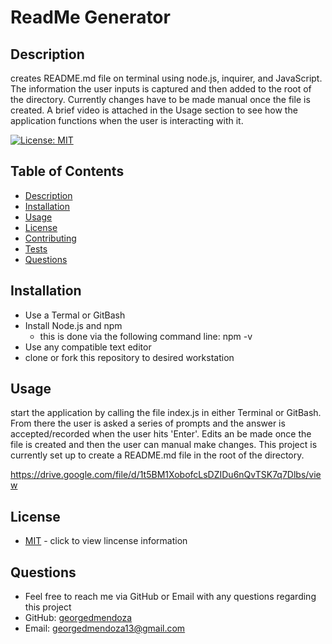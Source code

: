 # ReadMe Generator   
  ## Description 
  creates README.md file on terminal using node.js, inquirer, and JavaScript. The information the user inputs is captured and then added to the root of the directory. Currently changes have to be made manual once the file is created. A brief video is attached in the Usage section to see how the application functions when the user is interacting with it.


  [![License: MIT](https://img.shields.io/badge/License-MIT-yellow.svg)](https://opensource.org/licenses/MIT)
  ## Table of Contents
  - [Description](#description)
  - [Installation](#installation)
  - [Usage](#usage)
  - [License](#license)
  - [Contributing](#contributing)
  - [Tests](#tests)
  - [Questions](#questions)

  ## Installation 
  - Use a Termal or GitBash
  - Install Node.js and npm
    - this is done via the following command line: npm -v
  - Use any compatible text editor
  - clone or fork this repository to desired workstation

  ## Usage
  start the application by calling the file index.js in either Terminal or GitBash. From there the user is asked a series of prompts and the answer is accepted/recorded when the user hits 'Enter'. Edits an be made once the file is created and then the user can manual make changes. This project is currently set up to create a README.md file in the root of the directory.

  https://drive.google.com/file/d/1t5BM1XobofcLsDZIDu6nQvTSK7q7Dlbs/view


  ## License
  - [MIT](https://opensource.org/licenses/MIT) - click to view lincense information

  ## Questions
  - Feel free to reach me via GitHub or Email with any questions regarding this project
  - GitHub: [georgedmendoza](https://github.com/georgedmendoza)
  - Email: [georgedmendoza13@gmail.com](mailto:georgedmendoza13@gmail.com)

